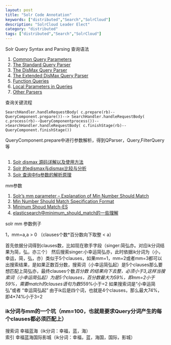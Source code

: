 ```yaml
---
layout: post
title: "Solr Code Annotation"
keywords: ["distributed","Search","SolrCloud"]
description: "SolrCloud Leader Elect"
category: "distributed"
tags: ["distributed","Search","SolrCloud"]
---
```


Solr Query Syntax and Parsing 查询语法

>
1. [Common Query Parameters](https://cwiki.apache.org/confluence/display/solr/Common+Query+Parameters)
2. [The Standard Query Parser](https://cwiki.apache.org/confluence/display/solr/The+Standard+Query+Parser)
3. [The DisMax Query Parser](https://cwiki.apache.org/confluence/display/solr/The+DisMax+Query+Parser)
4. [The Extended DisMax Query Parser](https://cwiki.apache.org/confluence/display/solr/The+Extended+DisMax+Query+Parser)
5. [Function Queries](https://cwiki.apache.org/confluence/display/solr/Function+Queries)
6. [Local Parameters in Queries](https://cwiki.apache.org/confluence/display/solr/Local+Parameters+in+Queries)
7. [Other Parsers](https://cwiki.apache.org/confluence/display/solr/Other+Parsers)

查询关键流程

```
SearchHandler.handleRequestBody( c.prepare(rb)--QueryComponent.prepare())--> SearchHandler.handleRequestBody( c.process(rb)--QueryComponentprocess())-->SearchHandler.handleRequestBody( c.finishStage(rb)--QueryComponent.finishStage())
```
QueryComponent.prepare中进行参数解析，得到QParser，Query,FilterQuery等

```

```
>
1. [Solr dismax 源码详解以及使用方法](http://www.wxdl.cn/index/solr-dismax.html)
2. [Solr 的edismax与dismax比较与分析](http://www.linuxidc.com/Linux/2012-10/72373.htm)
3. [Solr 查询中fq参数的解析原理](http://blog.sina.com.cn/s/blog_56fd58ab0100v3up.html)

mm参数
>
1. [Solr’s mm parameter – Explanation of Min Number Should Match](http://blog.thedigitalgroup.com/vijaym/solrs-mm-parameter-explanation-of-min-number-should-match/)   
2. [Min Number Should Match Specification Format](http://lucene.apache.org/solr/6_2_1/solr-core/org/apache/solr/util/doc-files/min-should-match.html)   
3. [Mininum Shoud Match-ES](https://www.elastic.co/guide/en/elasticsearch/reference/current/query-dsl-minimum-should-match.html)   
4. [elasticsearch中minimum_should_match的一些理解](http://blog.csdn.net/xiao_jun_0820/article/details/51095521)

solr mm 参数例子

1，mm=a,a > 0 （clauses个数*百分数向下取整 < a）

首先依据分词得到clauses数，比如现在歌手字段（singer:简弘亦。对应ik分词结果为简，弘，亦三个） 然后搜索singer:小幸运简弘亦，此时依据ik分词为（小，幸运，简，弘，亦）类似于5个clauses，如果mm=1，mm=2或者mm=3都可以出搜索结果，是如果正数百分数，搜索词（小幸运简弘起）是5个clauses那么要想匹配上简弘亦，最终clauses个数*百分数 的结果向下去整，必须小于3,这样当搜索词（小幸运简弘起）为是5个clauses，百分数最大为59%，即mm=2小于59%，需要match的clauses语句为数5*59%小于=2  如果搜索词是“小幸运简弘”或者 “幸运简弘起” 由于ik后是四个词，也就是4个clauses，那么最大74%，即4*74%小于3=2   
### ik分词与mm的一个坑（mm=100，也就是要求Query分词产生的每个clauses都必须匹配上）   
搜索词 幸福蓝海（ik分词：幸福，蓝，海）   
索引 幸福蓝海国际影城（ik分词：幸福，蓝，海国，国际，影城）
